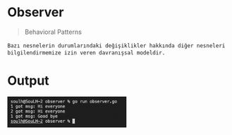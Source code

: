 

# Observer 

>Behavioral Patterns

```
Bazı nesnelerin durumlarındaki değişiklikler hakkında diğer nesneleri bilgilendirmemize izin veren davranışsal modeldir.
```

# Output
<p>
    <img src="./img/output.png"  style="width:270px;" alt="Observer">

</p>